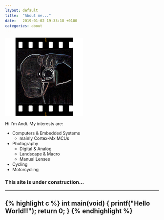 ```yaml
---
layout: default
title:  "About me..."
date:   2019-01-02 19:33:18 +0100
categories: about
---
```

![Me](/img/aacam.png)

Hi I'm Andi.
My interests are:
- Computers & Embedded Systems
    - mainly Cortex-Mx MCUs
- Photography
    - Digital & Analog
    - Landscape & Macro
    - Manual Lenses
- Cycling
- Motorcycling

### This site is under construction...

---

{% highlight c %}
int main(void)
{
    printf("Hello World!!");
    return 0;
}
{% endhighlight %}
---

